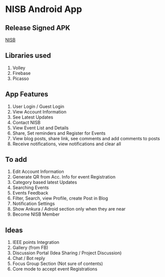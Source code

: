 # NISB Android App

## Release Signed APK
[NISB](https://github.com/namithubot/NISBApp/raw/master/app/app-release.apk)  

## Libraries used
1. Volley
2. Firebase
3. Picasso

## App Features
1. User Login / Guest Login
2. View Account Information
3. See Latest Updates
4. Contact NISB
5. View Event List and Details
6. Share, Set reminders and Register for Events
7. View blog posts, share link, see comments and add comments to posts
8. Receive notifications, view notifications and clear all


## To add
1. Edit Account Information
2. Generate QR from Acc. Info for event Registration
3. Category based latest Updates
4. Searching Events
5. Events Feedback
6. Filter, Search, view Profile, create Post in Blog
7. Notification Settings
8. Show Ankura / Adroid section only when they are near
9. Become NISB Member


## Ideas
1. IEEE points Integration
2. Gallery (from FB)
3. Discussion Portal (Idea Sharing / Project Discussion)
4. Chat / Bot reply
5. Focus Group Section (Not sure of contents)
6. Core mode to accept event Registrations
